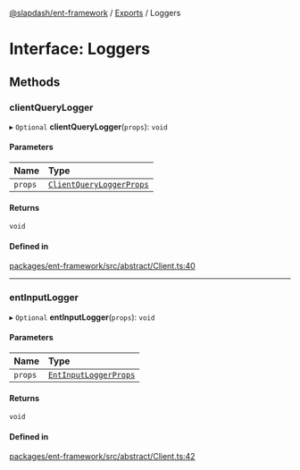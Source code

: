 [@slapdash/ent-framework](../README.md) / [Exports](../modules.md) / Loggers

# Interface: Loggers

## Methods

### clientQueryLogger

▸ `Optional` **clientQueryLogger**(`props`): `void`

#### Parameters

| Name | Type |
| :------ | :------ |
| `props` | [`ClientQueryLoggerProps`](ClientQueryLoggerProps.md) |

#### Returns

`void`

#### Defined in

[packages/ent-framework/src/abstract/Client.ts:40](https://github.com/time-loop/slapdash/blob/master/packages/ent-framework/src/abstract/Client.ts#L40)

___

### entInputLogger

▸ `Optional` **entInputLogger**(`props`): `void`

#### Parameters

| Name | Type |
| :------ | :------ |
| `props` | [`EntInputLoggerProps`](EntInputLoggerProps.md) |

#### Returns

`void`

#### Defined in

[packages/ent-framework/src/abstract/Client.ts:42](https://github.com/time-loop/slapdash/blob/master/packages/ent-framework/src/abstract/Client.ts#L42)

